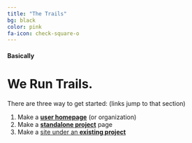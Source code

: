```yaml
---
title: "The Trails"
bg: black
color: pink
fa-icon: check-square-o
---
```


#### Basically

# We Run Trails.



There are three way to get started: (links jump to that section)

1. Make a [**user homepage**](#setup-as-user-homepage) (or organization)
2. Make a [**standalone project**](#setup-as-standalone-project-page) page
3. Make a [site under an **existing project**](#setup-inside-existing-project)
